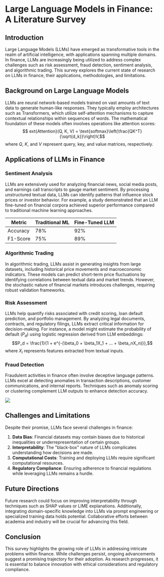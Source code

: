 # Large Language Models in Finance: A Literature Survey

## Introduction
Large Language Models (LLMs) have emerged as transformative tools in the realm of artificial intelligence, with applications spanning multiple domains. In finance, LLMs are increasingly being utilized to address complex challenges such as risk assessment, fraud detection, sentiment analysis, and algorithmic trading. This survey explores the current state of research on LLMs in finance, their applications, methodologies, and limitations.

## Background on Large Language Models
LLMs are neural network-based models trained on vast amounts of text data to generate human-like responses. They typically employ architectures such as Transformers, which utilize self-attention mechanisms to capture contextual relationships within sequences of words. The mathematical foundation of these models often involves operations like attention scores:
$$	ext{Attention}(Q, K, V) = \text{softmax}\left(\frac{QK^T}{\sqrt{d_k}}\right)V,$$
where $Q$, $K$, and $V$ represent query, key, and value matrices, respectively.

## Applications of LLMs in Finance

### Sentiment Analysis
LLMs are extensively used for analyzing financial news, social media posts, and earnings call transcripts to gauge market sentiment. By processing unstructured textual data, LLMs can identify patterns that influence stock prices or investor behavior. For example, a study demonstrated that an LLM fine-tuned on financial corpora achieved superior performance compared to traditional machine learning approaches.

| Metric | Traditional ML | Fine-Tuned LLM |
|--------|----------------|----------------|
| Accuracy | 78% | 92% |
| F1-Score | 75% | 89% |

### Algorithmic Trading
In algorithmic trading, LLMs assist in generating insights from large datasets, including historical price movements and macroeconomic indicators. These models can predict short-term price fluctuations by identifying correlations between textual data and market trends. However, the stochastic nature of financial markets introduces challenges, requiring robust validation frameworks.

### Risk Assessment
LLMs help quantify risks associated with credit scoring, loan default prediction, and portfolio management. By analyzing legal documents, contracts, and regulatory filings, LLMs extract critical information for decision-making. For instance, a model might estimate the probability of default ($P_d$) using logistic regression derived from LLM embeddings:
$$P_d = \frac{1}{1 + e^{-(\beta_0 + \beta_1X_1 + ... + \beta_nX_n)}},$$
where $X_i$ represents features extracted from textual inputs.

### Fraud Detection
Fraudulent activities in finance often involve deceptive language patterns. LLMs excel at detecting anomalies in transaction descriptions, customer communications, and internal reports. Techniques such as anomaly scoring or clustering complement LLM outputs to enhance detection accuracy.

![](placeholder_for_fraud_detection_diagram)

## Challenges and Limitations
Despite their promise, LLMs face several challenges in finance:

1. **Data Bias**: Financial datasets may contain biases due to historical inequalities or underrepresentation of certain groups.
2. **Interpretability**: The "black-box" nature of LLMs complicates understanding how decisions are made.
3. **Computational Costs**: Training and deploying LLMs require significant computational resources.
4. **Regulatory Compliance**: Ensuring adherence to financial regulations while leveraging LLMs remains a hurdle.

## Future Directions
Future research could focus on improving interpretability through techniques such as SHAP values or LIME explanations. Additionally, integrating domain-specific knowledge into LLMs via prompt engineering or specialized training data holds potential. Collaborative efforts between academia and industry will be crucial for advancing this field.

## Conclusion
This survey highlights the growing role of LLMs in addressing intricate problems within finance. While challenges persist, ongoing advancements suggest a promising trajectory for their adoption. As research progresses, it is essential to balance innovation with ethical considerations and regulatory compliance.
